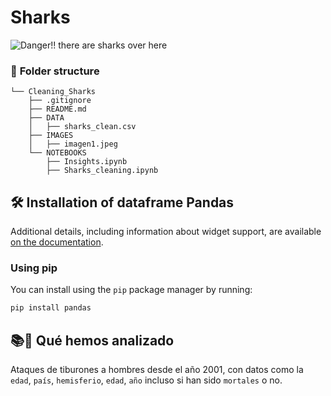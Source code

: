 # Sharks

![Danger!! there are sharks over here](https://m.sharkdata.com.br/_nuxt/img/shark-mascote-positivo.120df9a.png)


### :file_folder: **Folder structure**
```
└── Cleaning_Sharks
    ├── .gitignore
    ├── README.md
    ├── DATA
    │   ├── sharks_clean.csv
    ├── IMAGES
    │   ├── imagen1.jpeg
    └── NOTEBOOKS
        ├── Insights.ipynb
        ├── Sharks_cleaning.ipynb
```

## 🛠️ Installation of dataframe Pandas

Additional details, including information about widget support, are available [on the documentation](https://pandas-profiling.ydata.ai/docs/master/pages/getting_started/installation.html).

### Using pip
You can install using the `pip` package manager by running:

```sh
pip install pandas
```

## 📚🦈 Qué hemos analizado

Ataques de tiburones a hombres desde el año 2001, con datos como la `edad`, `país`, `hemisferio`, `edad`, `año` incluso si han sido `mortales` o no.

